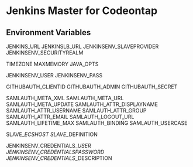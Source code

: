 # Jenkins Master for Codeontap 

## Environment Variables
JENKINS_URL
JENKINSLB_URL
JENKINSENV_SLAVEPROVIDER
JENKINSENV_SECURITYREALM

TIMEZONE
MAXMEMORY
JAVA_OPTS

JENKINSENV_USER
JENKINSENV_PASS

GITHUBAUTH_CLIENTID
GITHUBAUTH_ADMIN
GITHUBAUTH_SECRET

SAMLAUTH_META_XML
SAMLAUTH_META_URL
SAMLAUTH_META_UPDATE
SAMLAUTH_ATTR_DISPLAYNAME
SAMLAUTH_ATTR_USERNAME
SAMLAUTH_ATTR_GROUP
SAMLAUTH_ATTR_EMAIL
SAMLAUTH_LOGOUT_URL
SAMLAUTH_LIFETIME_MAX
SAMLAUTH_BINDING
SAMLAUTH_USERCASE

SLAVE_<NAME>_ECSHOST
SLAVE_<NAME>_DEFINITION

JENKINSENV_CREDENTIALS_<NAME>_USER
JENKINSENV_CREDENTIALS_<NAME>_PASSWORD
JENKINSENV_CREDENTIALS_<NAME>_DESCRIPTION

